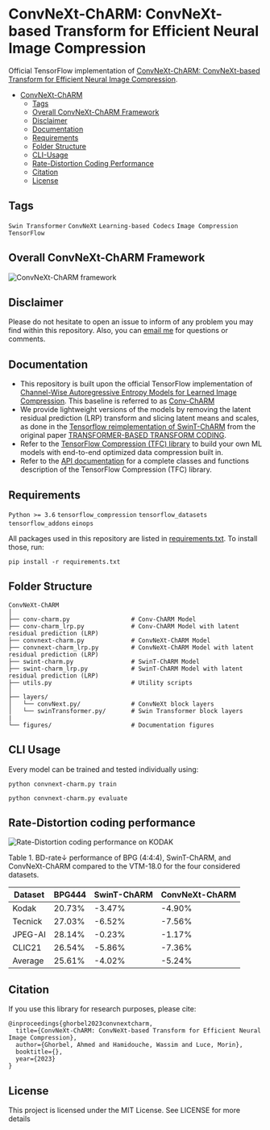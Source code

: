 # ConvNeXt-ChARM: ConvNeXt-based Transform for Efficient Neural Image Compression
Official TensorFlow implementation of [ConvNeXt-ChARM: ConvNeXt-based Transform for Efficient Neural Image Compression](https://arxiv.org/).

* [ConvNeXt-ChARM](#convnext-charm)
  * [Tags](#tags)
  * [Overall ConvNeXt-ChARM Framework](#overall-convnext-charm-framework)
  * [Disclaimer](#disclaimer)
  * [Documentation](#documentation)
  * [Requirements](#requirements)
  * [Folder Structure](#folder-structure)
  * [CLI-Usage](#cli-usage)
  * [Rate-Distortion Coding Performance](#rate-distortion-coding-performance)
  * [Citation](#citation)
  * [License](#license)
    
<!-- /code_chunk_output -->

## Tags
<code>Swin Transformer</code> <code>ConvNeXt</code> <code>Learning-based Codecs</code> <code>Image Compression</code> <code>TensorFlow</code>

## Overall ConvNeXt-ChARM Framework
![ConvNeXt-ChARM framework](https://github.com/ahmedgh970/ConvNeXt-ChARM/blob/main/figures/ConvNeXt-ChARM.png)

## Disclaimer
Please do not hesitate to open an issue to inform of any problem you may find within this repository. Also, you can [email me](mailto:ahmed.ghorbel888@gmail.com?subject=[GitHub]) for questions or comments. 

## Documentation
* This repository is built upon the official TensorFlow implementation of [Channel-Wise Autoregressive Entropy Models for Learned Image Compression](https://ieeexplore.ieee.org/abstract/document/9190935). This baseline is referred to as [Conv-ChARM](https://github.com/ahmedgh970/ConvNeXt-ChARM/blob/main/conv-charm.py)
* We provide lightweight versions of the models by removing the latent residual prediction (LRP) transform and slicing latent means and scales, as done in the [Tensorflow reimplementation of SwinT-ChARM](https://github.com/Nikolai10/SwinT-ChARM) from the original paper [TRANSFORMER-BASED TRANSFORM CODING](https://openreview.net/pdf?id=IDwN6xjHnK8).
* Refer to the [TensorFlow Compression (TFC) library](https://github.com/tensorflow/compression) to build your own ML models with end-to-end optimized data compression built in.
* Refer to the [API documentation](https://www.tensorflow.org/api_docs/python/tfc) for a complete classes and functions description of the TensorFlow Compression (TFC) library.
 

## Requirements
<code>Python >= 3.6</code> <code>tensorflow_compression</code> <code>tensorflow_datasets</code> <code>tensorflow_addons</code> <code>einops</code>

All packages used in this repository are listed in [requirements.txt](https://github.com/ahmedgh970/ConvNeXt-ChARM/blob/main/requirements.txt).
To install those, run:
```
pip install -r requirements.txt
```

## Folder Structure
``` 
ConvNeXt-ChARM
│
├── conv-charm.py                 # Conv-ChARM Model
├── conv-charm_lrp.py             # Conv-ChARM Model with latent residual prediction (LRP) 
├── convnext-charm.py             # ConvNeXt-ChARM Model
├── convnext-charm_lrp.py         # ConvNeXt-ChARM Model with latent residual prediction (LRP) 
├── swint-charm.py                # SwinT-ChARM Model
├── swint-charm_lrp.py            # SwinT-ChARM Model with latent residual prediction (LRP) 
├── utils.py                      # Utility scripts
│
├── layers/
│   └── convNext.py/              # ConvNeXt block layers
│   └── swinTransformer.py/       # Swin Transformer block layers
|
└── figures/                      # Documentation figures
```

## CLI Usage
Every model can be trained and tested individually using:
```
python convnext-charm.py train
```
```
python convnext-charm.py evaluate
```

## Rate-Distortion coding performance
![Rate-Distortion coding performance on KODAK](https://github.com/ahmedgh970/ConvNeXt-ChARM/blob/main/figures/rd_performance.png)

Table 1. BD-rate↓ performance of BPG (4:4:4), SwinT-ChARM, and ConvNeXt-ChARM compared to the VTM-18.0 for the four considered datasets.

| Dataset | BPG444 | SwinT-ChARM | ConvNeXt-ChARM |
| --- | --- | --- | --- |
| Kodak   | 20.73% | -3.47%  | -4.90% |
| Tecnick | 27.03% | -6.52%  | -7.56% |
| JPEG-AI | 28.14% | -0.23%  | -1.17% |
| CLIC21  | 26.54% | -5.86%  | -7.36% |
| Average | 25.61% | -4.02%  | -5.24% |


## Citation
If you use this library for research purposes, please cite:
```
@inproceedings{ghorbel2023convnextcharm,
  title={ConvNeXt-ChARM: ConvNeXt-based Transform for Efficient Neural Image Compression},
  author={Ghorbel, Ahmed and Hamidouche, Wassim and Luce, Morin},
  booktitle={},
  year={2023}
}
```

## License
This project is licensed under the MIT License. See LICENSE for more details
